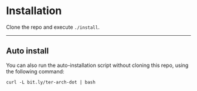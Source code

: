 # Installation

Clone the repo and execute `./install`.

<hr>

## Auto install

You can also run the auto-installation script without cloning this repo, using
the following command: 
```
curl -L bit.ly/ter-arch-dot | bash
```
